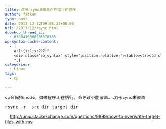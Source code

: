 ```yaml
---
title: 改用rsync来覆盖正在运行的程序
author: fatkun
type: post
date: 2013-12-12T09:08:34+00:00
url: /2013/12/rsync.html
duoshuo_thread_id:
  - 6300410060803670785
wp-syntax-cache-content:
  - |
    a:1:{i:1;s:297:"
    <div class="wp_syntax" style="position:relative;"><table><tr><td class="code"><pre class="bash" style="font-family:monospace;">rsync <span style="color: #660033;">-r</span>  src_dir target_dir</pre></td></tr></table><p class="theCode" style="display:none;">rsync -r  src_dir target_dir</p></div>
    ";}
categories:
  - Linux
tags:
  - cp

---
```

cp会保持inode，如果程序正在执行，会导致不能覆盖。改用rsync来覆盖
&nbsp;
<pre lang="bash" escaped="true">rsync -r  src_dir target_dir</pre>
&nbsp;
&nbsp;
<http://unix.stackexchange.com/questions/9899/how-to-overwrite-target-files-with-mv>